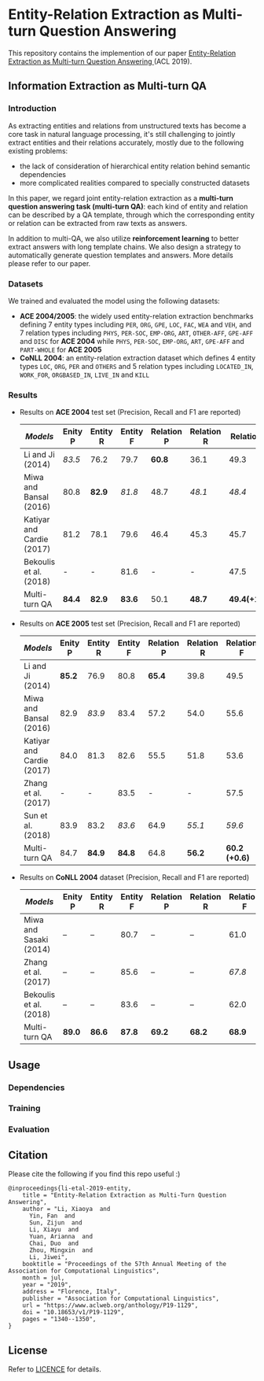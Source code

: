 # Entity-Relation Extraction as Multi-turn Question Answering

This repository contains the implemention of our paper [Entity-Relation Extraction as Multi-turn Question Answering
](https://arxiv.org/pdf/1905.05529.pdf) (ACL 2019).

## Information Extraction as Multi-turn QA
### Introduction
As extracting entities and relations from unstructured texts has become a core task in natural language processing, it's still challenging to jointly extract entities and their relations accurately, mostly due to the following existing problems:
- the lack of consideration of hierarchical entity relation behind semantic dependencies
- more complicated realities compared to specially constructed datasets

In this paper, we regard joint entity-relation extraction as a **multi-turn question answering task (multi-turn QA)**: each kind of entity and relation can be described by a QA template, through which the corresponding entity or relation can be extracted from raw texts as answers.

In addition to multi-QA, we also utilize **reinforcement learning** to better extract answers with long template chains. We also design a strategy to automatically generate question templates and answers. More details please refer to our paper.


### Datasets
We trained and evaluated the model using the following datasets:
- **ACE 2004/2005**: the widely used entity-relation extraction benchmarks defining 7 entity types including `PER`, `ORG`, `GPE`, `LOC`, `FAC`, `WEA` and `VEH`, and 7 relation types including `PHYS`, `PER-SOC`, `EMP-ORG`, `ART`, `OTHER-AFF`, `GPE-AFF` and `DISC` for **ACE 2004** while `PHYS`, `PER-SOC`, `EMP-ORG`, `ART`, `GPE-AFF` and `PART-WHOLE` for **ACE 2005**
- **CoNLL 2004**: an entity-relation extraction dataset which defines 4 entity types `LOC`, `ORG`, `PER` and `OTHERS` and 5 relation types including `LOCATED_IN`, `WORK_FOR`, `ORGBASED_IN`, `LIVE_IN` and `KILL`

### Results

- Results on **ACE 2004** test set (Precision, Recall and F1 are reported)

   *Models* | Enity P | Entity R | Entity F | Relation P | Relation R | Relation F
   --- | --- | --- | --- | --- | --- | --- 
   Li and Ji (2014) |*83.5* | 76.2 | 79.7 | **60.8** |36.1|49.3
   Miwa and Bansal (2016) | 80.8 | **82.9** | *81.8* | 48.7 |*48.1*|*48.4*
  Katiyar and Cardie (2017) | 81.2 | 78.1 | 79.6 | 46.4 | 45.3 | 45.7 
  Bekoulis et al.(2018) | - | - | 81.6 | - | - | 47.5 
  Multi-turn QA| **84.4** | **82.9** | **83.6** | 50.1 | **48.7** | **49.4(+1.0)** 
  
- Results on **ACE 2005** test set (Precision, Recall and F1 are reported)

  | *Models* | Enity P | Entity R | Entity F | Relation P | Relation R | Relation F|
  | --- | --- | --- | --- | --- | --- | --- |
  |Li and Ji (2014)| **85.2** | 76.9| 80.8| **65.4**| 39.8| 49.5|
  |Miwa and Bansal (2016)| 82.9| *83.9*| 83.4| 57.2| 54.0 |55.6|
  |Katiyar and Cardie (2017)| 84.0| 81.3| 82.6| 55.5| 51.8|53.6|
  |Zhang et al. (2017)| -| -| 83.5 |-|- |57.5|
  |Sun et al. (2018) |83.9 |83.2| *83.6*| 64.9| *55.1*| *59.6*|
  |Multi-turn QA |84.7 |**84.9**|**84.8** |64.8| **56.2**| **60.2 (+0.6)**|
  
- Results on **CoNLL 2004** dataset (Precision, Recall and F1 are reported)

  | *Models* | Enity P | Entity R | Entity F | Relation P | Relation R | Relation F|
  | --- | --- | --- | --- | --- | --- | --- |
  |Miwa and Sasaki (2014)| – |– |80.7| –| – |61.0|
  |Zhang et al. (2017) |– |–| 85.6 |– |–| *67.8*|
  |Bekoulis et al. (2018)| – |– |83.6| –| – |62.0|
  |Multi-turn QA |**89.0**| **86.6**| **87.8** |**69.2** |**68.2**| **68.9**| (+1.1)|

## Usage
### Dependencies

### Training

### Evaluation

## Citation

Please cite the following if you find this repo useful :)

```
@inproceedings{li-etal-2019-entity,
    title = "Entity-Relation Extraction as Multi-Turn Question Answering",
    author = "Li, Xiaoya  and
      Yin, Fan  and
      Sun, Zijun  and
      Li, Xiayu  and
      Yuan, Arianna  and
      Chai, Duo  and
      Zhou, Mingxin  and
      Li, Jiwei",
    booktitle = "Proceedings of the 57th Annual Meeting of the Association for Computational Linguistics",
    month = jul,
    year = "2019",
    address = "Florence, Italy",
    publisher = "Association for Computational Linguistics",
    url = "https://www.aclweb.org/anthology/P19-1129",
    doi = "10.18653/v1/P19-1129",
    pages = "1340--1350",
}
```

## License
Refer to [LICENCE](https://github.com/ShannonAI/Entity-Relation-As-Multi-Turn-QA/blob/master/LICENSE) for details.
